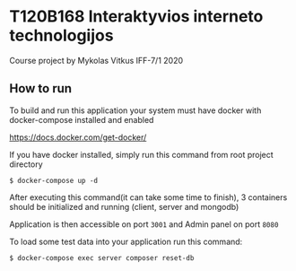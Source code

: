 # T120B168 Interaktyvios interneto technologijos
Course project by Mykolas Vitkus IFF-7/1 2020

## How to run
To build and run this application your system must have docker with docker-compose installed and enabled

https://docs.docker.com/get-docker/

If you have docker installed, simply run this command from root project directory

``$ docker-compose up -d``

After executing this command(it can take some time to finish), 3 containers should be initialized and running (client, server and mongodb)

Application is then accessible on port `3001` and Admin panel on port `8080`

To load some test data into your application run this command:

``$ docker-compose exec server composer reset-db``

